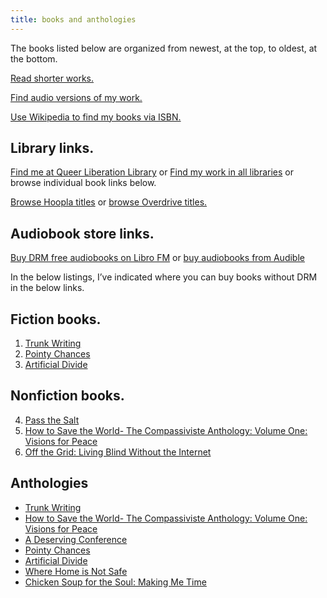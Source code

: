 ```yaml
---
title: books and anthologies
---
```


The books listed below are organized from newest, at the top, to oldest, at the bottom.

[Read shorter works.](/posts/tags/writings)

[Find audio versions of my work.](/audio)

[Use Wikipedia to find my books via ISBN.](https://en.wikipedia.org/wiki/Special:BookSources/)

## Library links.

[Find me at Queer Liberation Library](https://libbyapp.com/search/queerliblib/creator-1071868/page-1) or [Find my work in all libraries](https://www.worldcat.org/search?q=au=%22Kingett%2C%20Robert%22) or browse individual book links below.

[Browse Hoopla titles](https://www.hoopladigital.com/artist/11645750187) or [browse Overdrive titles.](https://www.overdrive.com/creators/1071868/robert-kingett)

## Audiobook store links.

[Buy DRM free audiobooks on Libro FM](https://libro.fm/search?q=Robert+Kingett&searchby=authors) or [buy audiobooks from Audible](https://www.audible.com/search?searchAuthor=Robert+Kingett&ref=a_search_c3_lAuthor_1_1_2&pf_rd_p=83218cca-c308-412f-bfcf-90198b687a2f&pf_rd_r=JXD9R4XKDMCBK402ZPQG)

In the below listings, I’ve indicated where you can buy books without DRM in the below links.

## Fiction books.

1. [Trunk Writing](/posts/6625)
2. [Pointy Chances](/posts/6331)
3. [Artificial Divide](/posts/4305)

## Nonfiction books.

4. [Pass the Salt](/posts/6522)
5. [How to Save the World- The Compassiviste Anthology: Volume One: Visions for Peace](/posts/6517)
6. [Off the Grid: Living Blind Without the Internet](/posts/2808)

## Anthologies

- [Trunk Writing](/posts/6625)
- [How to Save the World- The Compassiviste Anthology: Volume One: Visions for Peace](/posts/6517)
- [A Deserving Conference](/posts/6380)
- [Pointy Chances](/posts/6331)
- [Artificial Divide](/posts/4305)
- [Where Home is Not Safe](/posts/5186)
- [Chicken Soup for the Soul: Making Me Time](/posts/4788)